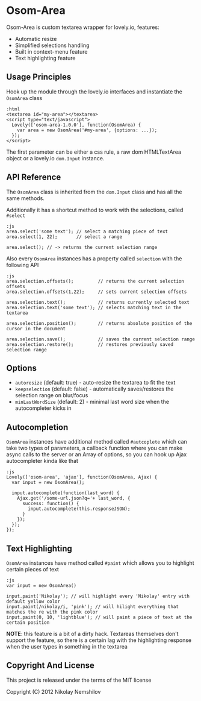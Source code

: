 # Osom-Area

Osom-Area is custom textarea wrapper for lovely.io, features:

 * Automatic resize
 * Simplified selections handling
 * Built in context-menu feature
 * Text highlighting feature

## Usage Principles

Hook up the module through the lovely.io interfaces and instantiate
the `OsomArea` class

    :html
    <textarea id="my-area"></textarea>
    <script type="text/javascript">
      Lovely(['osom-area-1.0.0'], function(OsomArea) {
        var area = new OsomArea('#my-area', {options: ...});
      });
    </script>

The first parameter can be either a css rule, a raw dom HTMLTextArea object or a
lovely.io `dom.Input` instance.

## API Reference

The `OsomArea` class is inherited from the `dom.Input` class and has all the same methods.

Additionally it has a shortcut method to work with the selections, called `#select`

    :js
    area.select('some text'); // select a matching piece of text
    area.select(1, 22);       // select a range

    area.select(); // -> returns the current selection range

Also every `OsomArea` instances has a property called `selection` with the following API

    :js
    area.selection.offsets();         // returns the current selection offsets
    area.selection.offsets(1,22);     // sets current selection offsets

    area.selection.text();            // returns currently selected text
    area.selection.text('some text'); // selects matching text in the textarea

    area.selection.position();        // returns absolute position of the cursor in the document

    area.selection.save();            // saves the current selection range
    area.selection.restore();         // restores previously saved selection range

## Options

 * `autoresize` (default: true) - auto-resize the textarea to fit the text
 * `keepselection` (default: false) - automatically saves/restores the selection range on blur/focus
 * `minLastWordSize` (default: 2) - minimal last word size when the autocompleter kicks in


## Autocompletion

`OsomArea` instances have additional method called `#autcoplete` which can take two types of parameters,
a callback function where you can make async calls to the server or an Array of options, so you can hook
up Ajax autocompleter kinda like that

    :js
    Lovely(['osom-area', 'ajax'], function(OsomArea, Ajax) {
      var input = new OsomArea();

      input.autocomplete(function(last_word) {
        Ajax.get('/some-url.json?q='+ last_word, {
          success: function() {
            input.autocomplete(this.responseJSON);
          }
        });
      });
    });


## Text Highlighting

`OsomArea` instances have method called `#paint` which allows you to highlight certain pieces of text

    :js
    var input = new OsomArea()

    input.paint('Nikolay'); // will highlight every 'Nikolay' entry with default yellow color
    input.paint(/nikolay/i, 'pink'); // will hilight everything that matches the re with the pink color
    input.paint(0, 10, 'lightblue'); // will paint a piece of text at the certain position

__NOTE__: this feature is a bit of a dirty hack. Textareas themselves don't support the feature, so
there is a certain lag with the highlighting response when the user types in something in the textarea


## Copyright And License

This project is released under the terms of the MIT license

Copyright (C) 2012 Nikolay Nemshilov